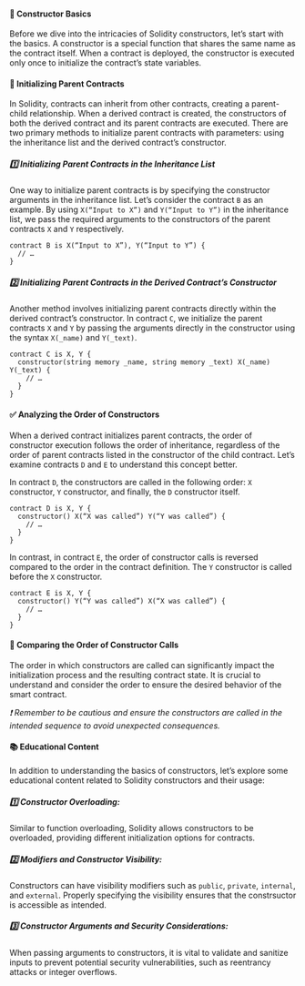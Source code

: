 #### 🔑 Constructor Basics

Before we dive into the intricacies of Solidity constructors, let’s start with the basics. A constructor is a special function that shares the same name as the contract itself. When a contract is deployed, the constructor is executed only once to initialize the contract’s state variables.

#### 🚀 Initializing Parent Contracts

In Solidity, contracts can inherit from other contracts, creating a parent-child relationship. When a derived contract is created, the constructors of both the derived contract and its parent contracts are executed. There are two primary methods to initialize parent contracts with parameters: using the inheritance list and the derived contract’s constructor.

##### 1️⃣ Initializing Parent Contracts in the Inheritance List

One way to initialize parent contracts is by specifying the constructor arguments in the inheritance list. Let’s consider the contract `B` as an example. By using `X(“Input to X”)` and `Y(“Input to Y”)` in the inheritance list, we pass the required arguments to the constructors of the parent contracts `X` and `Y` respectively.

```solidity
contract B is X(“Input to X”), Y(“Input to Y”) {
  // …
}
```

##### 2️⃣ Initializing Parent Contracts in the Derived Contract’s Constructor

Another method involves initializing parent contracts directly within the derived contract’s constructor. In contract `C`, we initialize the parent contracts `X` and `Y` by passing the arguments directly in the constructor using the syntax `X(_name)` and `Y(_text)`.

```solidity
contract C is X, Y {
  constructor(string memory _name, string memory _text) X(_name) Y(_text) {
    // …
  }
}
```

#### ✅ Analyzing the Order of Constructors

When a derived contract initializes parent contracts, the order of constructor execution follows the order of inheritance, regardless of the order of parent contracts listed in the constructor of the child contract. Let’s examine contracts `D` and `E` to understand this concept better.

In contract `D`, the constructors are called in the following order: `X` constructor, `Y` constructor, and finally, the `D` constructor itself.

```solidity
contract D is X, Y {
  constructor() X(“X was called”) Y(“Y was called”) {
    // …
  }
}
```

In contrast, in contract `E`, the order of constructor calls is reversed compared to the order in the contract definition. The `Y` constructor is called before the `X` constructor.

```solidity
contract E is X, Y {
  constructor() Y(“Y was called”) X(“X was called”) {
    // …
  }
}
```

#### 🧐 Comparing the Order of Constructor Calls

The order in which constructors are called can significantly impact the initialization process and the resulting contract state. It is crucial to understand and consider the order to ensure the desired behavior of the smart contract.

_❗️ Remember to be cautious and ensure the constructors are called in the intended sequence to avoid unexpected consequences._

#### 📚 Educational Content

In addition to understanding the basics of constructors, let’s explore some educational content related to Solidity constructors and their usage:

##### 1️⃣ Constructor Overloading:

Similar to function overloading, Solidity allows constructors to be overloaded, providing different initialization options for contracts.

##### 2️⃣ Modifiers and Constructor Visibility:

Constructors can have visibility modifiers such as `public`, `private`, `internal`, and `external`. Properly specifying the visibility ensures that the constrsuctor is accessible as intended.

##### 3️⃣ Constructor Arguments and Security Considerations:

When passing arguments to constructors, it is vital to validate and sanitize inputs to prevent potential security vulnerabilities, such as reentrancy attacks or integer overflows.

